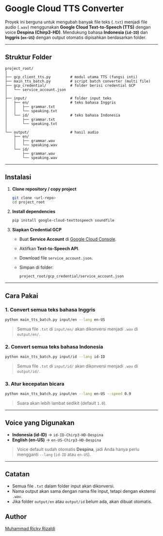 # Google Cloud TTS Converter

Proyek ini berguna untuk mengubah banyak file teks (`.txt`) menjadi file audio (`.wav`) menggunakan **Google Cloud Text-to-Speech (TTS)** dengan voice **Despina (Chirp3-HD)**.
Mendukung bahasa **Indonesia (`id-ID`)** dan **Inggris (`en-US`)** dengan output otomatis dipisahkan berdasarkan folder.

---

## Struktur Folder

```
project_root/
│
├── gcp_client_tts.py         # modul utama TTS (fungsi inti)
├── main_tts_batch.py         # script batch converter (multi file)
├── gcp_credential/           # folder berisi credential GCP
│   └── service_account.json
│
├── input/                    # folder input teks
│   ├── en/                   # teks bahasa Inggris
│   │   ├── grammar.txt
│   │   └── speaking.txt
│   └── id/                   # teks bahasa Indonesia
│       ├── grammar.txt
│       └── speaking.txt
│
└── output/                   # hasil audio
    ├── en/
    │   ├── grammar.wav
    │   └── speaking.wav
    └── id/
        ├── grammar.wav
        └── speaking.wav
```

---

## Instalasi

1. **Clone repository / copy project**

   ```bash
   git clone <url-repo>
   cd project_root
   ```

2. **Install dependencies**

   ```bash
   pip install google-cloud-texttospeech soundfile
   ```

3. **Siapkan Credential GCP**

   * Buat **Service Account** di [Google Cloud Console](https://console.cloud.google.com/).
   * Aktifkan **Text-to-Speech API**.
   * Download file `service_account.json`.
   * Simpan di folder:

     ```
     project_root/gcp_credential/service_account.json
     ```

---

## Cara Pakai

### 1. Convert semua teks bahasa Inggris

```bash
python main_tts_batch.py input/en --lang en-US
```

> Semua file `.txt` di `input/en/` akan dikonversi menjadi `.wav` di `output/en/`.

### 2. Convert semua teks bahasa Indonesia

```bash
python main_tts_batch.py input/id --lang id-ID
```

> Semua file `.txt` di `input/id/` akan dikonversi menjadi `.wav` di `output/id/`.

### 3. Atur kecepatan bicara

```bash
python main_tts_batch.py input/en --lang en-US --speed 0.9
```

> Suara akan lebih lambat sedikit (default `1.0`).

---

## Voice yang Digunakan

* **Indonesia (id-ID)** → `id-ID-Chirp3-HD-Despina`
* **English (en-US)** → `en-US-Chirp3-HD-Despina`

> Voice default sudah otomatis **Despina**, jadi Anda hanya perlu mengganti `--lang` (`id-ID` atau `en-US`).

---

## Catatan

* Semua file `.txt` dalam folder input akan dikonversi.
* Nama output akan sama dengan nama file input, tetapi dengan ekstensi `.wav`.
* Jika folder `output/en` atau `output/id` belum ada, akan dibuat otomatis.

## Author
[Muhammad Ricky Rizaldi](https://www.linkedin.com/in/mrickyr)
